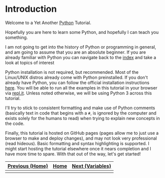 # Introduction

Welcome to a Yet Another [Python](https://www.python.org) Tutorial.

Hopefully you are here to learn some Python, and hopefully I can teach you something.

I am not going to get into the history of Python or programming in general, and am going to assume that you are an absolute beginner. If you are already familiar with Python you can navigate back to the [index](index.md) and take a look at topics of interest

Python installation is not required, but recommended. Most of the Linux/UNIX distros already come with Python preinstalled. If you don't already have Python, you can follow the official installation instructions [here](https://www.python.org/about/gettingstarted/). You will be able to run all the examples in this tutorial in your browser via [repl.it](https://repl.it/languages/python3). Unless noted otherwise, we will be using Python 3 across this tutorial.

I'll try to stick to consistent formatting and make use of Python comments (basically text in code that begins with a `#`, is ignored by the computer and exists solely for the humans to read) when trying to explain new concepts in the code.

Finally, this tutorial is hosted on GitHub pages (pages allow me to just use a browser to make and deploy changes), and may not look very professional (read hideous). Basic formatting and syntax highlighting is supported. I might start hosting the tutorial elsewhere once it nears completion and I have more time to spare. With that out of the way, let's get started!


| [Previous (Home)](index.md) | [Home](index.md) | [Next (Variables)](variables.md) |
|:----------------------------|:----------------:|---------------------------------:|
|                             |                  |                                  |
